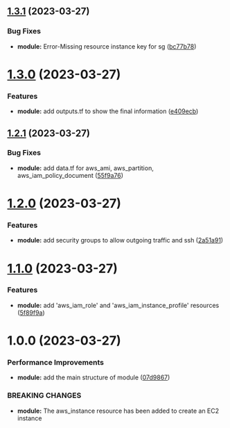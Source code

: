 ## [1.3.1](https://github.com/signorrayan/aws-ec2-terraform-module/compare/v1.3.0...v1.3.1) (2023-03-27)


### Bug Fixes

* **module:** Error-Missing resource instance key for sg ([bc77b78](https://github.com/signorrayan/aws-ec2-terraform-module/commit/bc77b787d2be50550f8252a761dcfb028378fc50))

# [1.3.0](https://github.com/signorrayan/aws-ec2-terraform-module/compare/v1.2.1...v1.3.0) (2023-03-27)


### Features

* **module:** add outputs.tf to show the final information ([e409ecb](https://github.com/signorrayan/aws-ec2-terraform-module/commit/e409ecb7840643382540116f55fbdce9b2a1aebe))

## [1.2.1](https://github.com/signorrayan/aws-ec2-terraform-module/compare/v1.2.0...v1.2.1) (2023-03-27)


### Bug Fixes

* **module:** add data.tf for aws_ami, aws_partition, aws_iam_policy_document ([55f9a76](https://github.com/signorrayan/aws-ec2-terraform-module/commit/55f9a76c1177482afb74a1fde3d828da7b99a780))

# [1.2.0](https://github.com/signorrayan/aws-ec2-terraform-module/compare/v1.1.0...v1.2.0) (2023-03-27)


### Features

* **module:** add security groups to allow outgoing traffic and ssh ([2a51a91](https://github.com/signorrayan/aws-ec2-terraform-module/commit/2a51a917d9fd05ab1777dc121b1ee772e7eece47))

# [1.1.0](https://github.com/signorrayan/aws-ec2-terraform-module/compare/v1.0.0...v1.1.0) (2023-03-27)


### Features

* **module:** add 'aws_iam_role' and 'aws_iam_instance_profile' resources ([5f89f9a](https://github.com/signorrayan/aws-ec2-terraform-module/commit/5f89f9a7ae561934d2b1b6c6bddc80e0fd46309f))

# 1.0.0 (2023-03-27)


### Performance Improvements

* **module:** add the main structure of module ([07d9867](https://github.com/signorrayan/aws-ec2-terraform-module/commit/07d9867d5f947c636e48af6e2904244b1d32c5a3))


### BREAKING CHANGES

* **module:** The aws_instance resource has been added to create an EC2 instance
